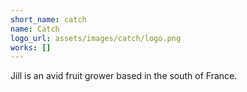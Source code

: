 ```yaml
---
short_name: catch
name: Catch
logo_url: assets/images/catch/logo.png
works: []
---
```

Jill is an avid fruit grower based in the south of France.